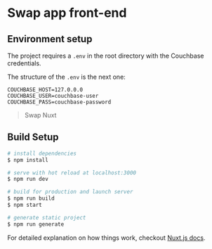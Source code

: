 # Swap app front-end

## Environment setup

The project requires a `.env` in the root directory with the Couchbase credentials.

The structure of the `.env` is the next one:

```
COUCHBASE_HOST=127.0.0.0
COUCHBASE_USER=couchbase-user
COUCHBASE_PASS=couchbase-password
```

> Swap Nuxt

## Build Setup

``` bash
# install dependencies
$ npm install

# serve with hot reload at localhost:3000
$ npm run dev

# build for production and launch server
$ npm run build
$ npm start

# generate static project
$ npm run generate
```

For detailed explanation on how things work, checkout [Nuxt.js docs](https://nuxtjs.org).
